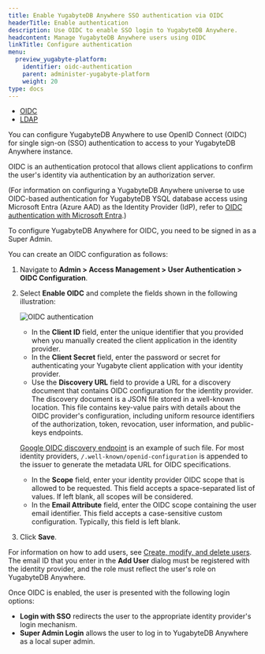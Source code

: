 ```yaml
---
title: Enable YugabyteDB Anywhere SSO authentication via OIDC
headerTitle: Enable authentication
description: Use OIDC to enable SSO login to YugabyteDB Anywhere.
headcontent: Manage YugabyteDB Anywhere users using OIDC
linkTitle: Configure authentication
menu:
  preview_yugabyte-platform:
    identifier: oidc-authentication
    parent: administer-yugabyte-platform
    weight: 20
type: docs
---
```


<ul class="nav nav-tabs-alt nav-tabs-yb">
  <li >
    <a href="../oidc-authentication/" class="nav-link active">
      <i class="fa-solid fa-cubes"></i>
      OIDC
    </a>
  </li>
  <li>
    <a href="../ldap-authentication/" class="nav-link">
      <i class="fa-solid fa-cubes" aria-hidden="true"></i>
      LDAP
    </a>
  </li>
</ul>

You can configure YugabyteDB Anywhere to use OpenID Connect (OIDC) for single sign-on (SSO) authentication to access to your YugabyteDB Anywhere instance.

OIDC is an authentication protocol that allows client applications to confirm the user's identity via authentication by an authorization server.

(For information on configuring a YugabyteDB Anywhere universe to use OIDC-based authentication for YugabyteDB YSQL database access using Microsoft Entra (Azure AAD) as the Identity Provider (IdP), refer to [OIDC authentication with Microsoft Entra](../../security/authentication/oidc-authentication-aad/).)

To configure YugabyteDB Anywhere for OIDC, you need to be signed in as a Super Admin.

You can create an OIDC configuration as follows:

1. Navigate to **Admin > Access Management > User Authentication > OIDC Configuration**.

1. Select **Enable OIDC** and complete the fields shown in the following illustration:

    ![OIDC authentication](/images/yp/oidc-auth.png)

    - In the **Client ID** field, enter the unique identifier that you provided when you manually created the client application in the identity provider.
    - In the **Client Secret** field, enter the password or secret for authenticating your Yugabyte client application with your identity provider.
    - Use the **Discovery URL** field to provide a URL for a discovery document that contains OIDC configuration for the identity provider. The discovery document is a JSON file stored in a well-known location. This file contains key-value pairs with details about the OIDC provider's configuration, including uniform resource identifiers of the authorization, token, revocation, user information, and public-keys endpoints.

    [Google OIDC discovery endpoint](https://developers.google.com/identity/protocols/oauth2/openid-connect#an-id-tokens-payload) is an example of such file. For most identity providers, `/.well-known/openid-configuration` is appended to the issuer to generate the metadata URL for OIDC specifications.

    - In the **Scope** field, enter your identity provider OIDC scope that is allowed to be requested. This field accepts a space-separated list of values. If left blank, all scopes will be considered.
    - In the **Email Attribute** field, enter the OIDC scope containing the user email identifier. This field accepts a case-sensitive custom configuration. Typically, this field is left blank.

1. Click **Save**.

For information on how to add users, see [Create, modify, and delete users](../anywhere-rbac/#create-modify-and-delete-users). The email ID that you enter in the **Add User** dialog must be registered with the identity provider, and the role must reflect the user's role on YugabyteDB Anywhere.

Once OIDC is enabled, the user is presented with the following login options:

- **Login with SSO** redirects the user to the appropriate identity provider's login mechanism.
- **Super Admin Login** allows the user to log in to YugabyteDB Anywhere as a local super admin.
